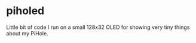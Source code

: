 # piholed
Little bit of code I run on a small 128x32 OLED for showing very tiny things about my PiHole.
